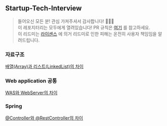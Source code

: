 ## Startup-Tech-Interview
> 들어오신 모든 분! 관심 가져주셔서 감사합니다! 🙇🏻‍♂️  
> 이 레포지터리는 모두에게 열려있습니다! PR 규칙은 [여기](./setting.md) 를 참고하세요.  
> 이 리드미는 [라이센스](./LICENSE) 에 의거 리드미로 인한 피해는 온전히 사용자 책임임을 알려드립니다.

### 자료구조
[배열(Array)과 리스트(LinkedList)의 차이](question/DataStructure/배열과리스트의차이.md)


### Web application 공통
[WAS와 WebServer의 차이](./question/WebApplication/was와ws의차이.md)

### Spring
[@Controller와 @RestController의 차이](./question/Spring/Controller와RestController의차이)